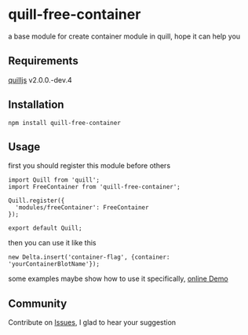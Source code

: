 # quill-free-container
a base module for create container module in quill, hope it can help you

## Requirements

[quilljs](https://github.com/quilljs/quill) v2.0.0.-dev.4

## Installation

    npm install quill-free-container

## Usage
first you should register this module before others 

    import Quill from 'quill';
    import FreeContainer from 'quill-free-container';

    Quill.register({
      'modules/freeContainer': FreeContainer
    });

    export default Quill;

then you can use it like this

    new Delta.insert('container-flag', {container: 'yourContainerBlotName'});

some examples maybe show how to use it specifically, [online Demo](https://stackblitz.com/edit/react-ts-gwccm9)

## Community
Contribute on [Issues](https://github.com/TonyYu2015/quill-free-container/issues), I glad to hear your suggestion
